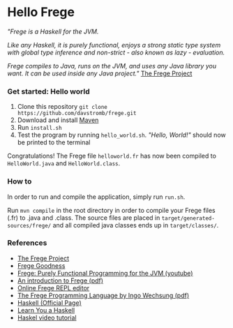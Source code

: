 # Hello Frege
_"Frege is a Haskell for the JVM._

_Like any Haskell, it is purely functional, enjoys a strong static type system with global type inference and non-strict - also known as lazy - evaluation._

_Frege compiles to Java, runs on the JVM, and uses any Java library you want. It can be used inside any Java project."_ [The Frege Project](https://github.com/Frege/frege)

### Get started: Hello world

  1. Clone this repository `git clone https://github.com/davstromb/frege.git`
  2. Download and install [Maven](http://maven.apache.org/download.cgi)
  3. Run `install.sh`
  4. Test the program by running `hello_world.sh`. _"Hello, World!"_ should now be printed to the terminal

Congratulations! The Frege file `helloworld.fr` has now been compiled to `HelloWorld.java` and `HelloWorld.class`.

### How to
In order to run and compile the application, simply run `run.sh`.

Run `mvn compile` in the root directory in order to compile your Frege files (.fr) to .java and .class. The source files are placed in `target/generated-sources/frege/` and all compiled java classes ends up in `target/classes/`.

### References

  - [The Frege Project](http://frege-lang.org)
  - [Frege Goodness](https://www.gitbook.com/book/dierk/fregegoodness/details)
  - [Frege: Purely Functional Programming for the JVM (youtube)](https://www.youtube.com/watch?v=ltYnalI5YSA)
  - [An introduction to Frege (pdf) ](http://web.mit.edu/frege-lang_v3.21/Introduction_Frege.pdf)
  - [Online Frege REPL editor](http://try.frege-lang.org)
  - [The Frege Programming Language by Ingo Wechsung (pdf)](http://web.mit.edu/frege-lang_v3.21/Language.pdf)
  - [Haskell (Official Page)](https://www.haskell.org/)
  - [Learn You a Haskell](http://learnyouahaskell.com/)
  - [Haskel video tutorial](http://www.newthinktank.com/2015/08/learn-haskell-one-video/)
